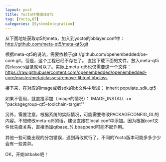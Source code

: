 ```yaml
---
layout: post
title: Yocto环境编译QT5
tag: [Yocto,QT]
categories: [SystemIntegration]
---
```


从下面地址获取qt5的meta，加入到yocto的bblayer.conf中：
http://github.com/meta-qt5/meta-qt5.git

<!--break-->
根据meta-qt5的说法，需要依赖于git://github.com/openembedded/oe-core.git，但是，这个工程已经不存在了。
直接下载下面的文件，放入meta-qt5的classes目录就可以了。实际上meta-qt5也仅需要这一个文件：
https://raw.githubusercontent.com/openembedded/openembedded-core/master/meta/classes/remove-libtool.bbclass

接下来，在对应的image或者sdk的bb文件中增加：
inherit populate_sdk_qt5

如果不管用，就直接添加（image的情况）：
IMAGE_INSTALL += "packagegroup-qt5-toolchain-target"'

另外，需要注意，根据系统的实际情况，可能需要修改PACKAGECONFIG_GL的内容。不想修改meta-qt5的话，建议直接在local.conf中添加。因为根据conf文件优先级关系，直接添加qtbase_%.bbappend可能不起作用。

其他一些可能出现的分包错误，遇到再改就行了。不同的Yocto版本可能多多少少会有一些差异。

OK，开始bitbake吧！
